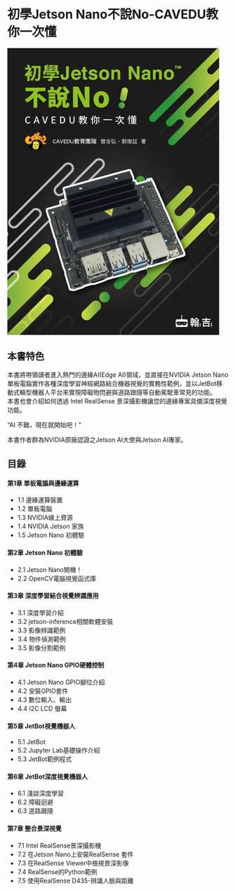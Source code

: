 # 初學Jetson Nano不說No-CAVEDU教你一次懂

![](<../.gitbook/assets/image (6) (1) (1).png>)

## **本書特色**

本書將帶領讀者進入熱門的邊緣AI(Edge AI)領域，並直接在NVIDIA Jetson Nano 單板電腦實作各種深度學習神經網路結合機器視覺的實務性範例，並以JetBot移動式輪型機器人平台來實現障礙物閃避與道路跟隨等自動駕駛車常見的功能。\
本書也會介紹如何透過 Intel RealSense 景深攝影機讓您的邊緣專案具備深度視覺功能。

“AI 不難，現在就開始吧！”

本書作者群為NVIDIA原廠認證之Jetson AI大使與Jetson AI專家。

## **目錄**

#### 第1章 單板電腦與邊緣運算

* 1.1 邊緣運算裝置
* 1.2 單板電腦
* 1.3 NVIDIA線上資源
* 1.4 NVIDIA Jetson 家族
* 1.5 Jetson Nano 初體驗

#### 第2章 Jetson Nano 初體驗

* 2.1 Jetson Nano開機！
* 2.2 OpenCV電腦視覺函式庫

#### 第3章 深度學習結合視覺辨識應用

* 3.1 深度學習介紹
* 3.2 jetson-inference相關軟體安裝
* 3.3 影像辨識範例
* 3.4 物件偵測範例
* 3.5 影像分割範例

#### 第4章 Jetson Nano GPIO硬體控制

* 4.1 Jetson Nano GPIO腳位介紹
* 4.2 安裝GPIO套件
* 4.3 數位輸入、輸出
* 4.4 I2C LCD 螢幕

#### 第5章 JetBot視覺機器人

* 5.1 JetBot
* 5.2 Jupyter Lab基礎操作介紹
* 5.3 JetBot範例程式

#### 第6章 JetBot深度視覺機器人

* 6.1 淺談深度學習
* 6.2 障礙迴避
* 6.3 道路跟隨

#### 第7章 整合景深視覺

* 7.1 Intel RealSense景深攝影機
* 7.2 在Jetson Nano上安裝RealSense 套件
* 7.3 在RealSense Viewer中檢視景深影像
* 7.4 RealSense的Python範例
* 7.5 使用RealSense D435-辨識人臉與距離

